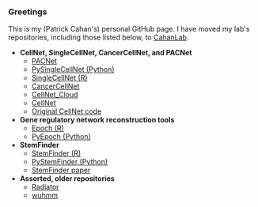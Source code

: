 ### Greetings

This is my (Patrick Cahan's) personal GitHub page. I have moved my lab's repositories, including those listed below, to [CahanLab](https://github.com/CahanLab).

- **CellNet, SingleCellNet, CancerCellNet, and PACNet**
  *  [PACNet](https://github.com/cahanlab/PACNet)
  *  [PySingleCellNet (Python)](https://github.com/cahanlab/PySingleCellNet)
  *  [SingleCellNet (R)](https://github.com/cahanlab/singleCellNet)
  *  [CancerCellNet](https://github.com/cahanlab/cancerCellNet)
  *  [CellNet_Cloud](https://github.com/cahanlab/CellNet_Cloud)
  *  [CellNet](https://github.com/cahanlab/CellNet)
  *  [Original CellNet code](https://github.com/cahanlab/cellnetr)
- **Gene regulatory network reconstruction tools**
  * [Epoch (R)](https://github.com/cahanlab/epoch)
  * [PyEpoch (Python)](https://github.com/cahanlab/pyepoch)
- **StemFinder**
  * [StemFinder (R)](https://github.com/cahanlab/stemfinder) 
  * [PyStemFinder (Python)](https://github.com/cahanlab/pystemfinder)
  * [StemFinder paper](https://github.com/cahanlab/stemfinder_paper)
- **Assorted, older repositories**
  * [Radiator](https://github.com/cahanlab/Web_Framework)
  * [wuhmm](https://github.com/cahanlab/wuhmm)

